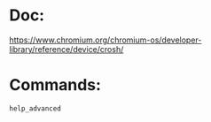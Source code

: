# Doc:
https://www.chromium.org/chromium-os/developer-library/reference/device/crosh/

# Commands:
```
help_advanced
```
